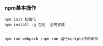 ### npm基本操作
    npm init 初始化
    npm install -g 包名  全局安装
    
    
    npm run webpack :npm run 运行scripts中的命令